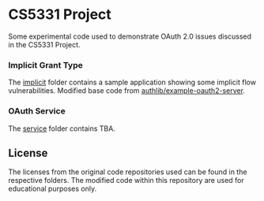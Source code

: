 # CS5331 Project

Some experimental code used to demonstrate OAuth 2.0 issues discussed in the CS5331 Project.

### Implicit Grant Type
The [implicit](implicit/) folder contains a sample application showing some implicit flow vulnerabilities. Modified base code from [authlib/example-oauth2-server](https://github.com/authlib/example-oauth2-server).

### OAuth Service
The [service](service/) folder contains TBA.

## License

The licenses from the original code repositories used can be found in the respective folders. The modified code within this repository are used for educational purposes only.
